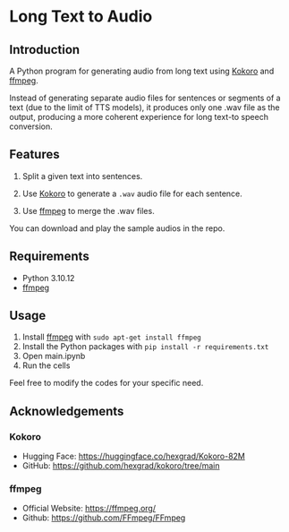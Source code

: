 # Long Text to Audio

## Introduction

A Python program for generating audio from long text using [Kokoro](#kokoro) and [ffmpeg](#ffmpeg).

Instead of generating separate audio files for sentences or segments of a text (due to the limit of TTS models), it produces only one .wav file as the output, producing a more coherent experience for long text-to speech conversion.

## Features

1. Split a given text into sentences.

2. Use [Kokoro](#kokoro) to generate a `.wav` audio file for each sentence.

3. Use [ffmpeg](#ffmpeg) to merge the .wav files.

You can download and play the sample audios in the repo.

## Requirements
* Python 3.10.12
* [ffmpeg](#ffmpeg)

## Usage

1. Install [ffmpeg](#ffmpeg) with `sudo apt-get install ffmpeg`
1. Install the Python packages with `pip install -r requirements.txt`
1. Open main.ipynb
1. Run the cells

Feel free to modify the codes for your specific need.

## Acknowledgements

### Kokoro

* Hugging Face: https://huggingface.co/hexgrad/Kokoro-82M
* GitHub: https://github.com/hexgrad/kokoro/tree/main

### ffmpeg
* Official Website: https://ffmpeg.org/
* Github: https://github.com/FFmpeg/FFmpeg
